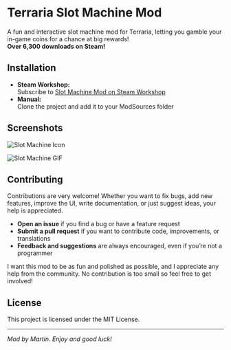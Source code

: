 # Terraria Slot Machine Mod

A fun and interactive slot machine mod for Terraria, letting you gamble your in-game coins for a chance at big rewards!  
**Over 6,300 downloads on Steam!**

## Installation

- **Steam Workshop:**  
  Subscribe to [Slot Machine Mod on Steam Workshop](https://steamcommunity.com/sharedfiles/filedetails/?id=3348183959)
- **Manual:**  
  Clone the project and add it to your ModSources folder

## Screenshots

![Slot Machine Icon](https://github.com/user-attachments/assets/12ba822c-428a-422f-ba3e-49b47841b12d)

![Slot Machine GIF](https://github.com/user-attachments/assets/6f9e4851-ffff-4ff8-b0f6-bab02d3cd2d1)


## Contributing

Contributions are very welcome! Whether you want to fix bugs, add new features, improve the UI, write documentation, or just suggest ideas, your help is appreciated.

- **Open an issue** if you find a bug or have a feature request
- **Submit a pull request** if you want to contribute code, improvements, or translations
- **Feedback and suggestions** are always encouraged, even if you’re not a programmer

I want this mod to be as fun and polished as possible, and I appreciate any help from the community. No contribution is too small so feel free to get involved!

## License

This project is licensed under the MIT License.

---

*Mod by Martin. Enjoy and good luck!*
